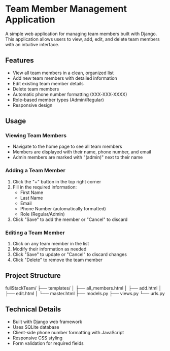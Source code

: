 # Team Member Management Application

A simple web application for managing team members built with Django. This application allows users to view, add, edit, and delete team members with an intuitive interface.

## Features

- View all team members in a clean, organized list
- Add new team members with detailed information
- Edit existing team member details
- Delete team members
- Automatic phone number formatting (XXX-XXX-XXXX)
- Role-based member types (Admin/Regular)
- Responsive design

## Usage

### Viewing Team Members
- Navigate to the home page to see all team members
- Members are displayed with their name, phone number, and email
- Admin members are marked with "(admin)" next to their name

### Adding a Team Member
1. Click the "+" button in the top right corner
2. Fill in the required information:
   - First Name
   - Last Name
   - Email
   - Phone Number (automatically formatted)
   - Role (Regular/Admin)
3. Click "Save" to add the member or "Cancel" to discard

### Editing a Team Member
1. Click on any team member in the list
2. Modify their information as needed
3. Click "Save" to update or "Cancel" to discard changes
4. Click "Delete" to remove the team member


## Project Structure
fullStackTeam/
├── templates/
│ ├── all_members.html
│ ├── add.html
│ ├── edit.html
│ └── master.html
├── models.py
├── views.py
└── urls.py


## Technical Details

- Built with Django web framework
- Uses SQLite database
- Client-side phone number formatting with JavaScript
- Responsive CSS styling
- Form validation for required fields
